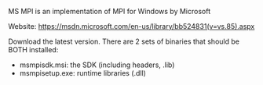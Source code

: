 MS MPI is an implementation of MPI for Windows by Microsoft

Website: https://msdn.microsoft.com/en-us/library/bb524831(v=vs.85).aspx

Download the latest version. There are 2 sets of binaries that should be BOTH installed:
  * msmpisdk.msi: the SDK (including headers, .lib)
  * msmpisetup.exe: runtime libraries (.dll)
